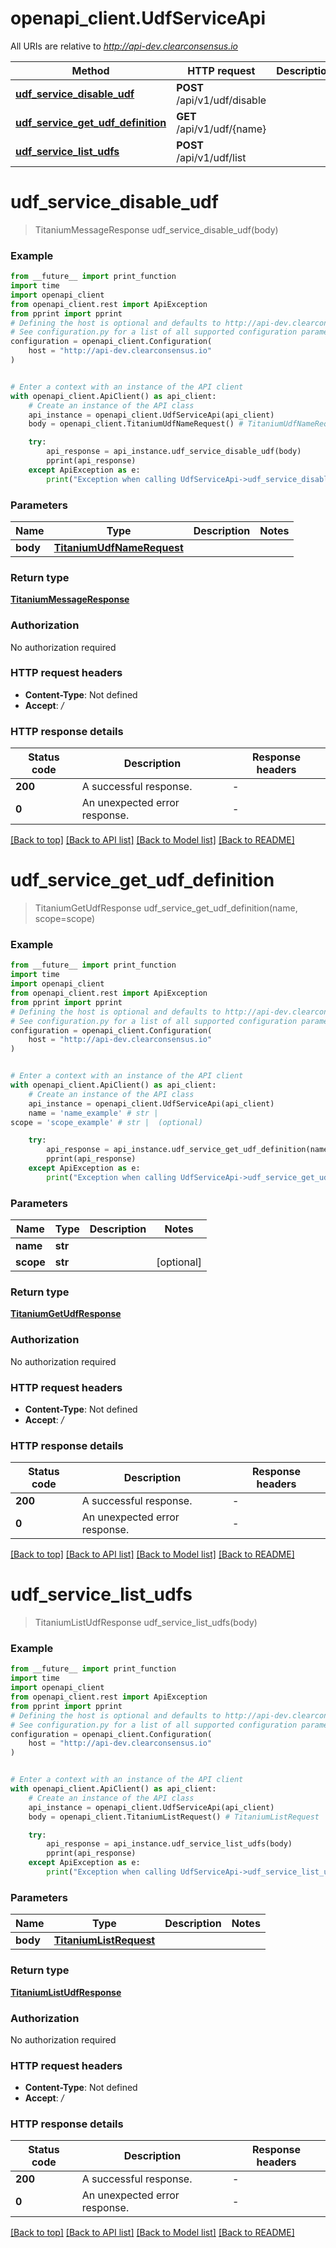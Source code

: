 # openapi_client.UdfServiceApi

All URIs are relative to *http://api-dev.clearconsensus.io*

Method | HTTP request | Description
------------- | ------------- | -------------
[**udf_service_disable_udf**](UdfServiceApi.md#udf_service_disable_udf) | **POST** /api/v1/udf/disable | 
[**udf_service_get_udf_definition**](UdfServiceApi.md#udf_service_get_udf_definition) | **GET** /api/v1/udf/{name} | 
[**udf_service_list_udfs**](UdfServiceApi.md#udf_service_list_udfs) | **POST** /api/v1/udf/list | 


# **udf_service_disable_udf**
> TitaniumMessageResponse udf_service_disable_udf(body)



### Example

```python
from __future__ import print_function
import time
import openapi_client
from openapi_client.rest import ApiException
from pprint import pprint
# Defining the host is optional and defaults to http://api-dev.clearconsensus.io
# See configuration.py for a list of all supported configuration parameters.
configuration = openapi_client.Configuration(
    host = "http://api-dev.clearconsensus.io"
)


# Enter a context with an instance of the API client
with openapi_client.ApiClient() as api_client:
    # Create an instance of the API class
    api_instance = openapi_client.UdfServiceApi(api_client)
    body = openapi_client.TitaniumUdfNameRequest() # TitaniumUdfNameRequest | 

    try:
        api_response = api_instance.udf_service_disable_udf(body)
        pprint(api_response)
    except ApiException as e:
        print("Exception when calling UdfServiceApi->udf_service_disable_udf: %s\n" % e)
```

### Parameters

Name | Type | Description  | Notes
------------- | ------------- | ------------- | -------------
 **body** | [**TitaniumUdfNameRequest**](TitaniumUdfNameRequest.md)|  | 

### Return type

[**TitaniumMessageResponse**](TitaniumMessageResponse.md)

### Authorization

No authorization required

### HTTP request headers

 - **Content-Type**: Not defined
 - **Accept**: */*

### HTTP response details
| Status code | Description | Response headers |
|-------------|-------------|------------------|
**200** | A successful response. |  -  |
**0** | An unexpected error response. |  -  |

[[Back to top]](#) [[Back to API list]](../README.md#documentation-for-api-endpoints) [[Back to Model list]](../README.md#documentation-for-models) [[Back to README]](../README.md)

# **udf_service_get_udf_definition**
> TitaniumGetUdfResponse udf_service_get_udf_definition(name, scope=scope)



### Example

```python
from __future__ import print_function
import time
import openapi_client
from openapi_client.rest import ApiException
from pprint import pprint
# Defining the host is optional and defaults to http://api-dev.clearconsensus.io
# See configuration.py for a list of all supported configuration parameters.
configuration = openapi_client.Configuration(
    host = "http://api-dev.clearconsensus.io"
)


# Enter a context with an instance of the API client
with openapi_client.ApiClient() as api_client:
    # Create an instance of the API class
    api_instance = openapi_client.UdfServiceApi(api_client)
    name = 'name_example' # str | 
scope = 'scope_example' # str |  (optional)

    try:
        api_response = api_instance.udf_service_get_udf_definition(name, scope=scope)
        pprint(api_response)
    except ApiException as e:
        print("Exception when calling UdfServiceApi->udf_service_get_udf_definition: %s\n" % e)
```

### Parameters

Name | Type | Description  | Notes
------------- | ------------- | ------------- | -------------
 **name** | **str**|  | 
 **scope** | **str**|  | [optional] 

### Return type

[**TitaniumGetUdfResponse**](TitaniumGetUdfResponse.md)

### Authorization

No authorization required

### HTTP request headers

 - **Content-Type**: Not defined
 - **Accept**: */*

### HTTP response details
| Status code | Description | Response headers |
|-------------|-------------|------------------|
**200** | A successful response. |  -  |
**0** | An unexpected error response. |  -  |

[[Back to top]](#) [[Back to API list]](../README.md#documentation-for-api-endpoints) [[Back to Model list]](../README.md#documentation-for-models) [[Back to README]](../README.md)

# **udf_service_list_udfs**
> TitaniumListUdfResponse udf_service_list_udfs(body)



### Example

```python
from __future__ import print_function
import time
import openapi_client
from openapi_client.rest import ApiException
from pprint import pprint
# Defining the host is optional and defaults to http://api-dev.clearconsensus.io
# See configuration.py for a list of all supported configuration parameters.
configuration = openapi_client.Configuration(
    host = "http://api-dev.clearconsensus.io"
)


# Enter a context with an instance of the API client
with openapi_client.ApiClient() as api_client:
    # Create an instance of the API class
    api_instance = openapi_client.UdfServiceApi(api_client)
    body = openapi_client.TitaniumListRequest() # TitaniumListRequest | 

    try:
        api_response = api_instance.udf_service_list_udfs(body)
        pprint(api_response)
    except ApiException as e:
        print("Exception when calling UdfServiceApi->udf_service_list_udfs: %s\n" % e)
```

### Parameters

Name | Type | Description  | Notes
------------- | ------------- | ------------- | -------------
 **body** | [**TitaniumListRequest**](TitaniumListRequest.md)|  | 

### Return type

[**TitaniumListUdfResponse**](TitaniumListUdfResponse.md)

### Authorization

No authorization required

### HTTP request headers

 - **Content-Type**: Not defined
 - **Accept**: */*

### HTTP response details
| Status code | Description | Response headers |
|-------------|-------------|------------------|
**200** | A successful response. |  -  |
**0** | An unexpected error response. |  -  |

[[Back to top]](#) [[Back to API list]](../README.md#documentation-for-api-endpoints) [[Back to Model list]](../README.md#documentation-for-models) [[Back to README]](../README.md)

